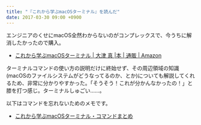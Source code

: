 ```yaml
---
title: "『これから学ぶmacOSターミナル』を読んだ"
date: 2017-03-30 09:00 +0900
---
```


エンジニアのくせにmacOS全然わからないのがコンプレックスで、今うちに解消したかったので購入。

- [これから学ぶmacOSターミナル | 大津 真 |本 | 通販 | Amazon](https://www.amazon.co.jp/dp/429500040X/)

ターミナルコマンドの使い方の説明だけに終始せず、その周辺領域の知識(macOSのファイルシステムがどうなってるのか、とか)についても解説してくれるため、非常に分かりやすかった。「そうそう！これが分かんなかったの！」と膝を打つ感じ。ターミナルしゅごい……。

以下はコマンドを忘れないためのメモです。

- [これから学ぶmacOSターミナル・コマンドまとめ](https://gist.github.com/gushernobindsme/58ddb4d7d190686ba6b5a28fdda077f4)